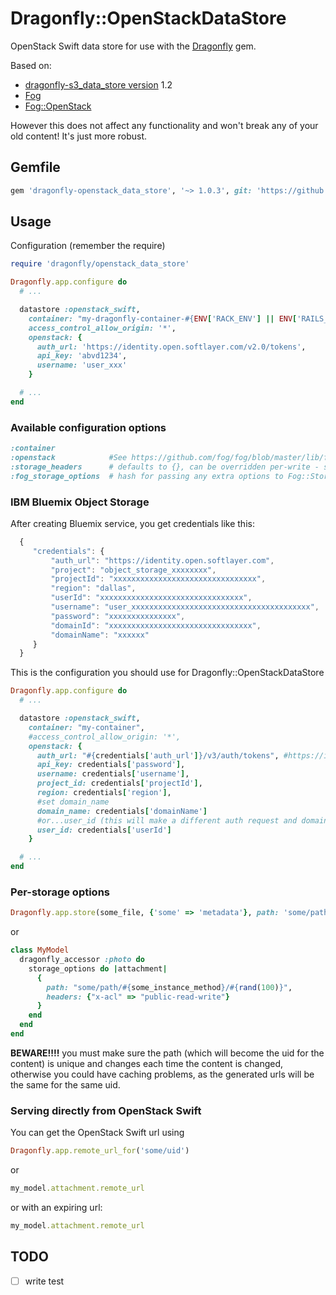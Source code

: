 # Dragonfly::OpenStackDataStore

OpenStack Swift data store for use with the [Dragonfly](http://github.com/markevans/dragonfly) gem.

Based on:

* [dragonfly-s3_data_store version](https://github.com/markevans/dragonfly-s3_data_store) 1.2
* [Fog](https://github.com/fog/fog)
* [Fog::OpenStack](https://github.com/fog/fog/blob/master/lib/fog/openstack/docs/getting_started.md)

However this does not affect any functionality and won't break any of your old content!
It's just more robust.

## Gemfile

```ruby
gem 'dragonfly-openstack_data_store', '~> 1.0.3', git: 'https://github.com/sanbiv/dragonfly-openstack_data_store'
```

## Usage
Configuration (remember the require)

```ruby
require 'dragonfly/openstack_data_store'

Dragonfly.app.configure do
  # ...

  datastore :openstack_swift,
    container: "my-dragonfly-container-#{ENV['RACK_ENV'] || ENV['RAILS_ENV'] || 'development'}",
    access_control_allow_origin: '*',
    openstack: {
      auth_url: 'https://identity.open.softlayer.com/v2.0/tokens',
      api_key: 'abvd1234',
      username: 'user_xxx'
    }

  # ...
end
```

### Available configuration options

```ruby
:container
:openstack            #See https://github.com/fog/fog/blob/master/lib/fog/openstack/docs/getting_started.md
:storage_headers      # defaults to {}, can be overridden per-write - see below
:fog_storage_options  # hash for passing any extra options to Fog::Storage.new, e.g. {path_style: true}
```

### IBM Bluemix Object Storage

After creating Bluemix service, you get credentials like this:

```javascript
  {
     "credentials": {
         "auth_url": "https://identity.open.softlayer.com",
         "project": "object_storage_xxxxxxxx",
         "projectId": "xxxxxxxxxxxxxxxxxxxxxxxxxxxxxxxx",
         "region": "dallas",
         "userId": "xxxxxxxxxxxxxxxxxxxxxxxxxxxxxxxx",
         "username": "user_xxxxxxxxxxxxxxxxxxxxxxxxxxxxxxxxxxxxxxxx",
         "password": "xxxxxxxxxxxxxxx",
         "domainId": "xxxxxxxxxxxxxxxxxxxxxxxxxxxxxxxx",
         "domainName": "xxxxxx"
     }
  }
```
This is the configuration you should use for Dragonfly::OpenStackDataStore

```ruby
Dragonfly.app.configure do
  # ...

  datastore :openstack_swift,
    container: "my-container",
    #access_control_allow_origin: '*',
    openstack: {
      auth_url: "#{credentials['auth_url']}/v3/auth/tokens", #https://identity.open.softlayer.com/v3/auth/tokens
      api_key: credentials['password'],
      username: credentials['username'],
      project_id: credentials['projectId'],
      region: credentials['region'],
      #set domain_name
      domain_name: credentials['domainName']
      #or...user_id (this will make a different auth request and domain_name will ignored)
      user_id: credentials['userId']
    }

  # ...
end
```


### Per-storage options
```ruby
Dragonfly.app.store(some_file, {'some' => 'metadata'}, path: 'some/path.txt', headers: {'x-acl' => 'public-read-write'})
```

or

```ruby
class MyModel
  dragonfly_accessor :photo do
    storage_options do |attachment|
      {
        path: "some/path/#{some_instance_method}/#{rand(100)}",
        headers: {"x-acl" => "public-read-write"}
      }
    end
  end
end
```

**BEWARE!!!!** you must make sure the path (which will become the uid for the content) is unique and changes each time the content
is changed, otherwise you could have caching problems, as the generated urls will be the same for the same uid.

### Serving directly from OpenStack Swift

You can get the OpenStack Swift url using

```ruby
Dragonfly.app.remote_url_for('some/uid')
```

or

```ruby
my_model.attachment.remote_url
```

or with an expiring url:

```ruby
my_model.attachment.remote_url
```

## TODO
* [ ] write test

